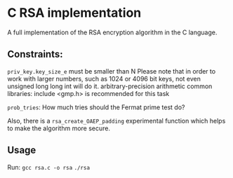 # C RSA implementation

A full implementation of the RSA encryption algorithm in the C language.

## Constraints:
`priv_key.key_size_e` must be smaller than N
Please note that in order to work with larger numbers, such as 1024 or 4096 bit keys, not even unsigned long long int will do it.
arbitrary-precision arithmetic common libraries: include <gmp.h> is recommended for this task

`prob_tries`: How much tries should the Fermat prime test do?

Also, there is a `rsa_create_OAEP_padding` experimental function which helps to make the algorithm more secure.

## Usage

Run:
`gcc rsa.c -o rsa`
`./rsa`